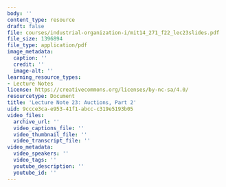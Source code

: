 ```yaml
---
body: ''
content_type: resource
draft: false
file: courses/industrial-organization-i/mit14_271_f22_lec23slides.pdf
file_size: 1396894
file_type: application/pdf
image_metadata:
  caption: ''
  credit: ''
  image-alt: ''
learning_resource_types:
- Lecture Notes
license: https://creativecommons.org/licenses/by-nc-sa/4.0/
resourcetype: Document
title: 'Lecture Note 23: Auctions, Part 2'
uid: 9ccce3ca-e953-41f1-abcc-c319e5193b05
video_files:
  archive_url: ''
  video_captions_file: ''
  video_thumbnail_file: ''
  video_transcript_file: ''
video_metadata:
  video_speakers: ''
  video_tags: ''
  youtube_description: ''
  youtube_id: ''
---
```

